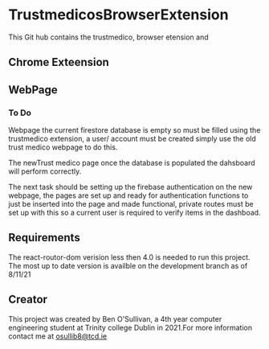 # TrustmedicosBrowserExtension
This Git hub contains the trustmedico, browser etension and

## Chrome Exteension

## WebPage

### To Do
Webpage the current firestore database is empty so must be filled using the trustmedico extension, a user/ account must be created simply use the old trust medico webpage to do this. 

The newTrust medico page once the database is populated the dahsboard will perform correctly.

The next task should be setting up the firebase authentication on the new webpage, the pages are set up and ready for authentication functions to just be inserted into the page and made functional, private routes must be set up with this so a current user is required to verify items in the dashboad. 

## Requirements
The react-routor-dom verision less then 4.0 is needed to run this project. The most up to date version is availble on the development branch as of 8/11/21

## Creator
This project was created by Ben O'Sullivan, a 4th year computer engineering student at Trinity college Dublin in 2021.For more information contact me at osullib8@tcd.ie
